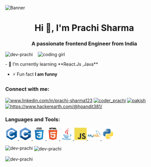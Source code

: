 ![Banner](https://www.digitalsolutionservices.com/img/services/web%20development.gif) 
<h1 align="center">Hi 👋, I'm Prachi Sharma</h1>
<h3 align="center">A passionate frontend Engineer from India</h3>
<img align="right" width="400" alt="coding girl" src="https://media4.giphy.com/media/v1.Y2lkPTc5MGI3NjExM3J4aTh6bWs5MHc4MWdjOTRsdGY4NWlzenFrYmV2MjkwNThwNml4MyZlcD12MV9pbnRlcm5hbF9naWZfYnlfaWQmY3Q9Zw/BferOKonYOspm28AiB/giphy.gif">
<p align="left"> <img src="https://komarev.com/ghpvc/?username=dev-prachi&label=Profile%20views&color=0e75b6&style=flat" alt="dev-prachi" /> </p>
- 🌱 I’m currently learning **React.Js ,Java**

- ⚡ Fun fact **I am funny**

<h3 align="left">Connect with me:</h3>
<p align="left">
<a href="https://linkedin.com/in/www.linkedin.com/in/prachi-sharma123" target="blank"><img align="center" src="https://raw.githubusercontent.com/rahuldkjain/github-profile-readme-generator/master/src/images/icons/Social/linked-in-alt.svg" alt="www.linkedin.com/in/prachi-sharma123" height="30" width="40" /></a>
<a href="https://www.hackerrank.com/coder_prachi" target="blank"><img align="center" src="https://raw.githubusercontent.com/rahuldkjain/github-profile-readme-generator/master/src/images/icons/Social/hackerrank.svg" alt="coder_prachi" height="30" width="40" /></a>
<a href="https://www.leetcode.com/pakish" target="blank"><img align="center" src="https://raw.githubusercontent.com/rahuldkjain/github-profile-readme-generator/master/src/images/icons/Social/leet-code.svg" alt="pakish" height="30" width="40" /></a>
<a href="https://www.hackerearth.com/https://www.hackerearth.com/@hpandit381/" target="blank"><img align="center" src="https://raw.githubusercontent.com/rahuldkjain/github-profile-readme-generator/master/src/images/icons/Social/hackerearth.svg" alt="https://www.hackerearth.com/@hpandit381/" height="30" width="40" /></a>
</p>

<h3 align="left">Languages and Tools:</h3>
<p align="left"> <a href="https://www.cprogramming.com/" target="_blank" rel="noreferrer"> <img src="https://raw.githubusercontent.com/devicons/devicon/master/icons/c/c-original.svg" alt="c" width="40" height="40"/> </a> <a href="https://www.w3schools.com/cpp/" target="_blank" rel="noreferrer"> <img src="https://raw.githubusercontent.com/devicons/devicon/master/icons/cplusplus/cplusplus-original.svg" alt="cplusplus" width="40" height="40"/> </a> <a href="https://www.w3schools.com/css/" target="_blank" rel="noreferrer"> <img src="https://raw.githubusercontent.com/devicons/devicon/master/icons/css3/css3-original-wordmark.svg" alt="css3" width="40" height="40"/> </a> <a href="https://www.w3.org/html/" target="_blank" rel="noreferrer"> <img src="https://raw.githubusercontent.com/devicons/devicon/master/icons/html5/html5-original-wordmark.svg" alt="html5" width="40" height="40"/> </a> <a href="https://www.java.com" target="_blank" rel="noreferrer"> <img src="https://raw.githubusercontent.com/devicons/devicon/master/icons/java/java-original.svg" alt="java" width="40" height="40"/> </a> <a href="https://developer.mozilla.org/en-US/docs/Web/JavaScript" target="_blank" rel="noreferrer"> <img src="https://raw.githubusercontent.com/devicons/devicon/master/icons/javascript/javascript-original.svg" alt="javascript" width="40" height="40"/> </a> <a href="https://www.mysql.com/" target="_blank" rel="noreferrer"> <img src="https://raw.githubusercontent.com/devicons/devicon/master/icons/mysql/mysql-original-wordmark.svg" alt="mysql" width="40" height="40"/> </a> <a href="https://www.python.org" target="_blank" rel="noreferrer"> <img src="https://raw.githubusercontent.com/devicons/devicon/master/icons/python/python-original.svg" alt="python" width="40" height="40"/> </a> </p>

<p><img align="left" src="https://github-readme-stats.vercel.app/api/top-langs?username=dev-prachi&show_icons=true&locale=en&layout=compact" alt="dev-prachi" /></p>

<p>&nbsp;<img align="center" src="https://github-readme-stats.vercel.app/api?username=dev-prachi&show_icons=true&locale=en" alt="dev-prachi" /></p>

<p><img align="center" src="https://github-readme-streak-stats.herokuapp.com/?user=dev-prachi&" alt="dev-prachi" /></p>
